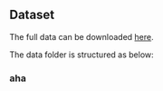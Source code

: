 ## Dataset

The full data can be downloaded [here](https://drive.google.com/drive/folders/1n1J_eS2AbPMQ0Tpf53ZBkV5mZ7zbGnNP?usp=sharing).

The data folder is structured as below:

### aha